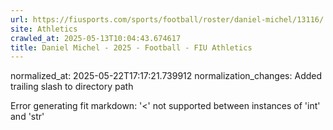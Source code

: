 ```yaml
---
url: https://fiusports.com/sports/football/roster/daniel-michel/13116/
site: Athletics
crawled_at: 2025-05-13T10:04:43.674617
title: Daniel Michel - 2025 - Football - FIU Athletics
---
```

normalized_at: 2025-05-22T17:17:21.739912
normalization_changes: Added trailing slash to directory path

Error generating fit markdown: '<' not supported between instances of 'int' and 'str'